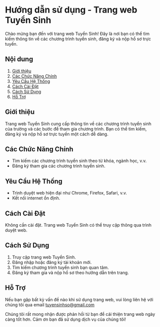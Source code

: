 # Hướng dẫn sử dụng - Trang web Tuyển Sinh

Chào mừng bạn đến với trang web Tuyển Sinh! Đây là nơi bạn có thể tìm kiếm thông tin về các chương trình tuyển sinh, đăng ký và nộp hồ sơ trực tuyến.

## Nội dung

1. [Giới thiệu](#giới-thiệu)
2. [Các Chức Năng Chính](#các-chức-năng-chính)
3. [Yêu Cầu Hệ Thống](#yêu-cầu-hệ-thống)
4. [Cách Cài Đặt](#cách-cài-đặt)
5. [Cách Sử Dụng](#cách-sử-dụng)
6. [Hỗ Trợ](#hỗ-trợ)

## Giới thiệu

Trang web Tuyển Sinh cung cấp thông tin về các chương trình tuyển sinh của trường và các bước để tham gia chương trình. Bạn có thể tìm kiếm, đăng ký và nộp hồ sơ trực tuyến một cách dễ dàng.

## Các Chức Năng Chính

- Tìm kiếm các chương trình tuyển sinh theo từ khóa, ngành học, v.v.
- Đăng ký tham gia các chương trình tuyển sinh.

## Yêu Cầu Hệ Thống

- Trình duyệt web hiện đại như Chrome, Firefox, Safari, v.v.
- Kết nối internet ổn định.

## Cách Cài Đặt

Không cần cài đặt. Trang web Tuyển Sinh có thể truy cập thông qua trình duyệt web.

## Cách Sử Dụng

1. Truy cập trang web Tuyển Sinh.
2. Đăng nhập hoặc đăng ký tài khoản mới.
3. Tìm kiếm chương trình tuyển sinh bạn quan tâm.
4. Đăng ký tham gia và nộp hồ sơ theo hướng dẫn trên trang.

## Hỗ Trợ

Nếu bạn gặp bất kỳ vấn đề nào khi sử dụng trang web, vui lòng liên hệ với chúng tôi qua email tuyensinhso@gmail.com

Chúng tôi rất mong nhận được phản hồi từ bạn để cải thiện trang web ngày càng tốt hơn. Cảm ơn bạn đã sử dụng dịch vụ của chúng tôi!

